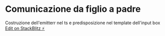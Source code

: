 # Comunicazione da figlio a padre

Costruzione dell'emitterr nel ts e predisposizione nel template dell'input box
[Edit on StackBlitz ⚡️](https://stackblitz.com/edit/angular-2wtzrm)
